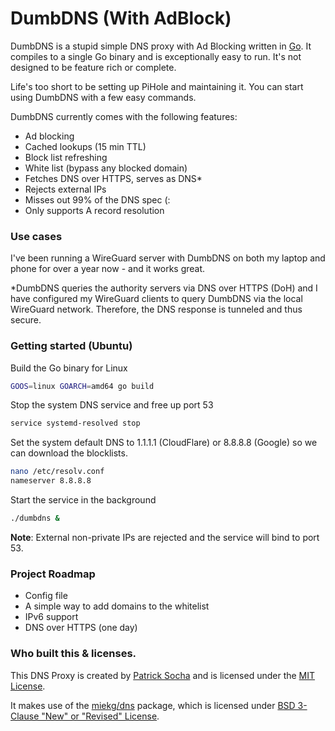 # DumbDNS (With AdBlock)

DumbDNS is a stupid simple DNS proxy with Ad Blocking written in [Go](https://go.dev/). It compiles to a single Go binary and is exceptionally easy to run. It's not designed to be feature rich or complete.

Life's too short to be setting up PiHole and maintaining it. You can start using DumbDNS with a few easy commands.

DumbDNS currently comes with the following features:

- Ad blocking
- Cached lookups (15 min TTL)
- Block list refreshing
- White list (bypass any blocked domain)
- Fetches DNS over HTTPS, serves as DNS*
- Rejects external IPs
- Misses out 99% of the DNS spec (:
- Only supports A record resolution

### Use cases

I've been running a WireGuard server with DumbDNS on both my laptop and phone for over a year now - and it works great.

*DumbDNS queries the authority servers via DNS over HTTPS (DoH) and I have configured my WireGuard clients to query DumbDNS via the local WireGuard network. Therefore, the DNS response is tunneled and thus secure.

### Getting started (Ubuntu)

Build the Go binary for Linux

```bash
GOOS=linux GOARCH=amd64 go build
```

Stop the system DNS service and free up port 53

```bash
service systemd-resolved stop
```

Set the system default DNS to 1.1.1.1 (CloudFlare) or 8.8.8.8 (Google) so we can download the blocklists.

```bash
nano /etc/resolv.conf
nameserver 8.8.8.8
```

Start the service in the background
```bash
./dumbdns &
```

**Note**: External non-private IPs are rejected and the service will bind to port 53.

### Project Roadmap

- Config file
- A simple way to add domains to the whitelist
- IPv6 support
- DNS over HTTPS (one day)

### Who built this & licenses.

This DNS Proxy is created by [Patrick Socha](https://psocha.co.uk) and is licensed under the [MIT License](LICENSE).

It makes use of the [miekg/dns](https://github.com/miekg/dns) package, which is licensed under [BSD 3-Clause "New" or "Revised" License](https://github.com/miekg/dns/blob/master/LICENSE).
